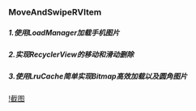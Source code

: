 ### MoveAndSwipeRVItem


##### 1.使用LoadManager加载手机图片
##### 2.实现RecyclerView的移动和滑动删除
##### 3.使用LruCache简单实现Bitmap高效加载以及圆角图片

[!截图](https://github.com/Markcz/MoveAndSwipeRVItem/blob/master/art.gif)
